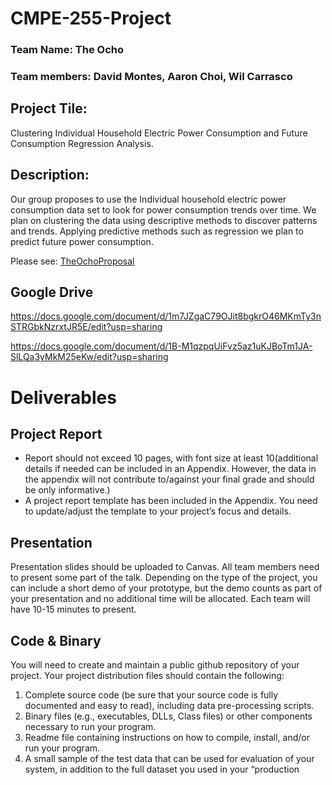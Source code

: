 # CMPE-255-Project

### Team Name: The Ocho

### Team members: David Montes, Aaron Choi, Wil Carrasco

## Project Tile: 
Clustering Individual Household Electric Power Consumption and Future
Consumption Regression Analysis.

## Description: 
Our group proposes to use the Individual household electric power consumption
data set to look for power consumption trends over time. We plan on clustering the data using
descriptive methods to discover patterns and trends. Applying predictive methods such as
regression we plan to predict future power consumption.

Please see: [TheOchoProposal](https://github.com/wilcarrasco/CMPE-255-Project/blob/main/TheOchoProposal.pdf) 

Google Drive
------------
https://docs.google.com/document/d/1m7JZgaC79OJit8bgkrO46MKmTy3nSTRGbkNzrxtJR5E/edit?usp=sharing

https://docs.google.com/document/d/1B-M1qzpqUiFvz5az1uKJBoTm1JA-SlLQa3yMkM25eKw/edit?usp=sharing


# Deliverables

Project Report
------------
- Report should not exceed 10 pages, with font size at least 10(additional details if needed can be included in an Appendix. However, the data in the appendix will not contribute to/against your final grade and should be only informative.)
 - A project report template has been included in the Appendix. You need to update/adjust the template to your project’s focus and details.

Presentation
------------
Presentation slides should be uploaded to Canvas. All team members need to present some part of the talk. Depending on the type of the project, you can include a short demo of your prototype, but the demo counts as part of your presentation and no additional time will be allocated. Each team will have 10-15 minutes to present.

Code & Binary
------------
You will need to create and maintain a public github repository of your project. Your project distribution files should contain the following:
1. Complete source code (be sure that your source code is fully documented and easy to read), including data pre-processing scripts.
2. Binary files (e.g., executables, DLLs, Class files) or other components necessary to run your program.
3. Readme file containing instructions on how to compile, install, and/or run your program.
4. A small sample of the test data that can be used for evaluation of your system, in addition to the full dataset you used in your “production
